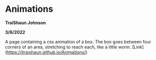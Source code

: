 # Animations 
**TraiShaun Johnson**

**3/6/2022**

A page containing a css animation of a box. The box goes between four corners of an area, stretching to reach each, like a little worm. [Link]
(https://jtraishaun.github.io/Animations/)
